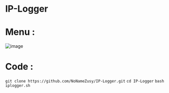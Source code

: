 # IP-Logger

# Menu :
![image](https://github.com/NoNameZusy/IP-Logger/assets/153848626/7d5b07f3-d9eb-460a-9529-3534f2410869)

# Code :
`git clone https://github.com/NoNameZusy/IP-Logger.git`
`cd IP-Logger`
`bash iplogger.sh`
